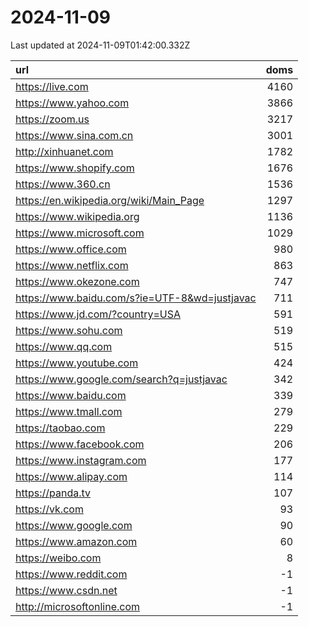 # 2024-11-09

<!-- BEGIN -->
Last updated at 2024-11-09T01:42:00.332Z

url | doms
:- | -:
https://live.com | 4160
https://www.yahoo.com | 3866
https://zoom.us | 3217
https://www.sina.com.cn | 3001
http://xinhuanet.com | 1782
https://www.shopify.com | 1676
https://www.360.cn | 1536
https://en.wikipedia.org/wiki/Main_Page | 1297
https://www.wikipedia.org | 1136
https://www.microsoft.com | 1029
https://www.office.com | 980
https://www.netflix.com | 863
https://www.okezone.com | 747
https://www.baidu.com/s?ie=UTF-8&wd=justjavac | 711
https://www.jd.com/?country=USA | 591
https://www.sohu.com | 519
https://www.qq.com | 515
https://www.youtube.com | 424
https://www.google.com/search?q=justjavac | 342
https://www.baidu.com | 339
https://www.tmall.com | 279
https://taobao.com | 229
https://www.facebook.com | 206
https://www.instagram.com | 177
https://www.alipay.com | 114
https://panda.tv | 107
https://vk.com | 93
https://www.google.com | 90
https://www.amazon.com | 60
https://weibo.com | 8
https://www.reddit.com | -1
https://www.csdn.net | -1
http://microsoftonline.com | -1
<!-- END -->

